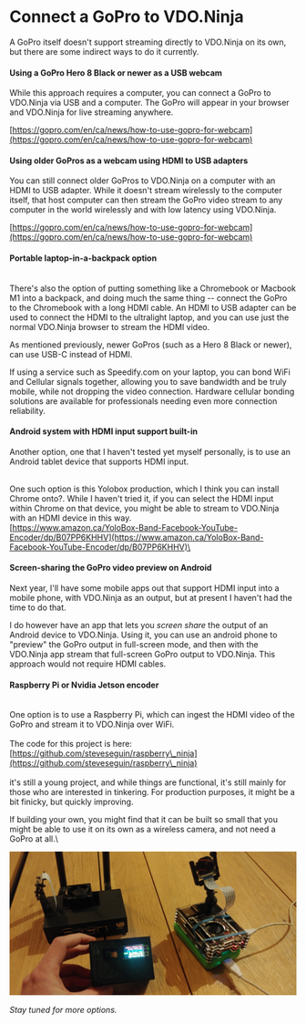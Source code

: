 # Connect a GoPro to VDO.Ninja

A GoPro itself doesn't support streaming directly to VDO.Ninja on its own, but there are some indirect ways to do it currently.



#### Using a GoPro Hero 8 Black or newer as a USB webcam

While this approach requires a computer, you can connect a GoPro to VDO.Ninja via USB and a computer. The GoPro will appear in your browser and VDO.Ninja for live streaming anywhere.

[https://gopro.com/en/ca/news/how-to-use-gopro-for-webcam](https://gopro.com/en/ca/news/how-to-use-gopro-for-webcam)

#### Using older GoPros as a webcam using HDMI to USB adapters

You can still connect older GoPros to VDO.Ninja on a computer with an HDMI to USB adapter. While it doesn't stream wirelessly to the computer itself, that host computer can then stream the GoPro video stream to any computer in the world wirelessly and with low latency using VDO.Ninja.

[https://gopro.com/en/ca/news/how-to-use-gopro-for-webcam](https://gopro.com/en/ca/news/how-to-use-gopro-for-webcam)

#### Portable laptop-in-a-backpack option

\
There's also the option of putting something like a Chromebook or Macbook M1 into a backpack, and doing much the same thing -- connect the GoPro to the Chromebook with a long HDMI cable. An HDMI to USB adapter can be used to connect the HDMI to the ultralight laptop, and you can use just the normal VDO.Ninja browser to stream the HDMI video.&#x20;

As mentioned previously, newer GoPros (such as a Hero 8 Black or newer), can use USB-C instead of HDMI.

If using a service such as Speedify.com on your laptop, you can bond WiFi and Cellular signals together, allowing you to save bandwidth and be truly mobile, while not dropping the video connection. Hardware cellular bonding solutions are available for professionals needing even more connection reliability.&#x20;

#### Android system with HDMI input support built-in

Another option, one that I haven't tested yet myself personally, is to use an Android tablet device that supports HDMI input.&#x20;

\
One such option is this Yolobox production, which I think you can install Chrome onto?. While I haven't tried it, if you can select the HDMI input within Chrome on that device, you might be able to stream to VDO.Ninja with an HDMI device in this way.\
[https://www.amazon.ca/YoloBox-Band-Facebook-YouTube-Encoder/dp/B07PP6KHHV](https://www.amazon.ca/YoloBox-Band-Facebook-YouTube-Encoder/dp/B07PP6KHHV)\


#### Screen-sharing the GoPro video preview on Android

Next year, I'll have some mobile apps out that support HDMI input into a mobile phone, with VDO.Ninja as an output, but at present I haven't had the time to do that.&#x20;

I do however have an app that lets you _screen share_ the output of an Android device to VDO.Ninja. Using it, you can use an android phone to "preview" the GoPro output in full-screen mode, and then with the VDO.Ninja app stream that full-screen GoPro output to VDO.Ninja.  This approach would not require HDMI cables.



#### Raspberry Pi or Nvidia Jetson encoder

\
One option is to use a Raspberry Pi, which can ingest the HDMI video of the GoPro and stream it to VDO.Ninja over WiFi. \
\
The code for this project is here: [https://github.com/steveseguin/raspberry\_ninja](https://github.com/steveseguin/raspberry\_ninja) \
\
it's still a young project, and while things are functional, it's still mainly for those who are interested in tinkering.  For production purposes, it might be a bit finicky, but quickly improving.&#x20;

If building your own, you might find that it can be built so small that you might be able to use it on its own as a wireless camera, and not need a GoPro at all.\


![](<../.gitbook/assets/image (127).png>)





_Stay tuned for more options._
